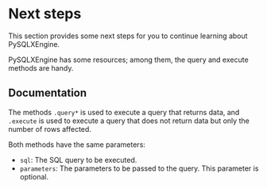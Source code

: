 # Next steps

This section provides some next steps for you to continue learning about PySQLXEngine.

PySQLXEngine has some resources; among them, the query and execute methods are handy.
 

## Documentation

The methods ``.query*`` is used to execute a query that returns data, and ``.execute`` is used to execute a query that does not return data but only the number of rows affected.

Both methods have the same parameters:

* ``sql``: The SQL query to be executed.
* ``parameters``: The parameters to be passed to the query. This parameter is optional.


